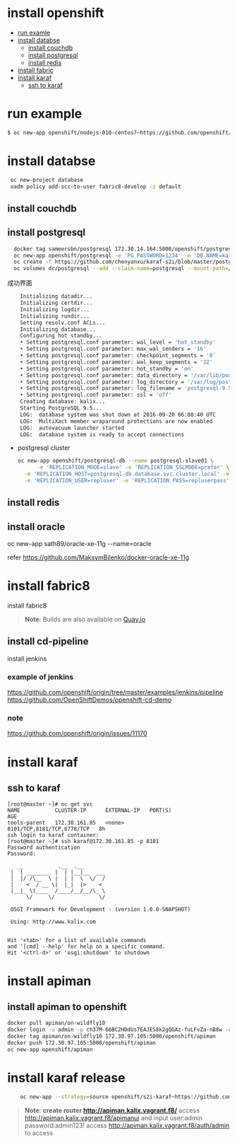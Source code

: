 # install openshift

- [run examle](#run-example)
- [install databse](#install-databse)  
    - [install couchdb](#install-couchdb)
    - [install postgresql](#install-postgresql)
    - [install redis](#install-redis)  
- [install fabric](#install-fabric)       
- [install karaf](#install-karaf) 
    - [ssh to karaf](#ssh-to-karaf) 

# run example

```bash
$ oc new-app openshift/nodejs-010-centos7~https://github.com/openshift/nodejs-ex.git
```

# install databse  

```bash
 oc new-project database
 oadm policy add-scc-to-user fabric8-develop -z default
```

## install couchdb
## install postgresql
```bash
  docker tag sameersbn/postgresql 172.30.14.164:5000/openshift/postgresql
  oc new-app openshift/postgresql -e 'PG_PASSWORD=1234' -e 'DB_NAME=kalix' -e 'REPLICATION_USER=repluser' -e 'REPLICATION_PASS=repluserpass'
  oc create -f https://github.com/chenyanxu/karaf-s2i/blob/master/postgresql/postgresql-pvc.yaml
  oc volumes dc/postgresql --add --claim-name=postgresql --mount-path=/var/lib/postgresql \ -t persistentVolumeClaim --overwrite
```
  成功界面
```bash
    Initializing datadir...
    Initializing certdir...
    Initializing logdir...
    Initializing rundir...
    Setting resolv.conf ACLs...
    Initializing database...
    Configuring hot standby...
    ‣ Setting postgresql.conf parameter: wal_level = 'hot_standby'
    ‣ Setting postgresql.conf parameter: max_wal_senders = '16'
    ‣ Setting postgresql.conf parameter: checkpoint_segments = '8'
    ‣ Setting postgresql.conf parameter: wal_keep_segments = '32'
    ‣ Setting postgresql.conf parameter: hot_standby = 'on'
    ‣ Setting postgresql.conf parameter: data_directory = '/var/lib/postgresql/9.5/main'
    ‣ Setting postgresql.conf parameter: log_directory = '/var/log/postgresql'
    ‣ Setting postgresql.conf parameter: log_filename = 'postgresql-9.5-main.log'
    ‣ Setting postgresql.conf parameter: ssl = 'off'
    Creating database: kalix...
    Starting PostgreSQL 9.5...
    LOG:  database system was shut down at 2016-09-20 06:08:40 UTC
    LOG:  MultiXact member wraparound protections are now enabled
    LOG:  autovacuum launcher started
    LOG:  database system is ready to accept connections
```

* postgresql cluster  

    ```bash  
    oc new-app openshift/postgresql-db --name postgresql-slave01 \
          -e 'REPLICATION_MODE=slave' -e 'REPLICATION_SSLMODE=prefer' \
      -e 'REPLICATION_HOST=postgresql-db.database.svc.cluster.local' -e 'REPLICATION_PORT=5432'  \
      -e 'REPLICATION_USER=repluser' -e 'REPLICATION_PASS=repluserpass' 
    ```

## install redis

## install oracle

oc new-app sath89/oracle-xe-11g --name=oracle

refer https://github.com/MaksymBilenko/docker-oracle-xe-11g

# install fabric8
install fabric8
> **Note**: Builds are also available on [Quay.io](https://quay.io/repository/sameersbn/postgresql)  

## install cd-pipeline

install jenkins

### example of jenkins

  https://github.com/openshift/origin/tree/master/examples/jenkins/pipeline
  https://github.com/OpenShiftDemos/openshift-cd-demo

### note

  https://github.com/openshift/origin/issues/11170

# install karaf

## ssh to karaf

    [root@master ~]# oc get svc
    NAME           CLUSTER-IP      EXTERNAL-IP   PORT(S)                      AGE
    tools-parent   172.30.161.85   <none>        8101/TCP,8181/TCP,8778/TCP   8h
    ssh login to karaf container:
    [root@master ~]# ssh karaf@172.30.161.85 -p 8101
    Password authentication
    Password:
    
       __           .__  .__
     |  | _______  |  | |__|__  ___
     |  |/ /\__  \ |  | |  \  \/  /
     |    <  / __ \|  |_|  |>    <
     |__|_ \(____  /____/__/__/\_ \
          \/     \/              \/
    
     OSGI Framework for Development - (version 1.0.0-SNAPSHOT)
    
     Using: http://www.kalix.com
    
    
    Hit '<tab>' for a list of available commands
    and '[cmd] --help' for help on a specific command.
    Hit '<ctrl-d>' or 'osgi:shutdown' to shutdown

# install apiman

## install apiman to openshift

```bash
docker pull apiman/on-wildfly10
docker login -u admin -p ch37M-66BC2HDdUs7EAJES8k2gQGAz-fuLFvZa-nB8w -e add@sn.com 172.30.97.105:5000
docker tag apiman/on-wildfly10 172.30.97.105:5000/openshift/apiman
docker push 172.30.97.105:5000/openshift/apiman
oc new-app openshift/apiman
```

# install karaf release

```bash
    oc new-app --strategy=source openshift/s2i-karaf~https://github.com/chenyanxu/tools-parent.git --context-dir=tools-karaf-assembly -e 'MAVEN_ARGS=mvn clean install karaf:assembly karaf:archive' --name=karaf-release
```

> **Note**: 
  > **create router http://apiman.kalix.vagrant.f8/**
  > access http://apiman.kalix.vagrant.f8/apimanui and input user:admin password:admin123!
  > access http://apiman.kalix.vagrant.f8/auth/admin to access 